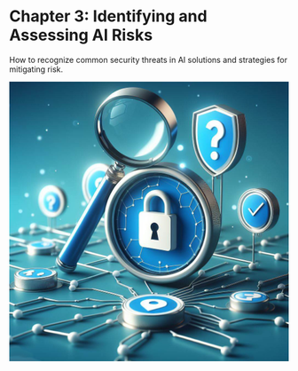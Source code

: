 # Chapter 3: Identifying and Assessing AI Risks

How to recognize common security threats in AI solutions and strategies for mitigating risk.

![Identifying and Assessing AI Risks](../media/chapter_03.jpg)

